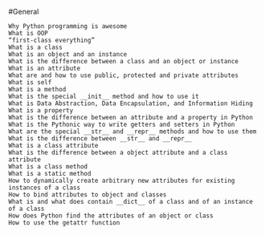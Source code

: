 #General

    Why Python programming is awesome
    What is OOP
    “first-class everything”
    What is a class
    What is an object and an instance
    What is the difference between a class and an object or instance
    What is an attribute
    What are and how to use public, protected and private attributes
    What is self
    What is a method
    What is the special __init__ method and how to use it
    What is Data Abstraction, Data Encapsulation, and Information Hiding
    What is a property
    What is the difference between an attribute and a property in Python
    What is the Pythonic way to write getters and setters in Python
    What are the special __str__ and __repr__ methods and how to use them
    What is the difference between __str__ and __repr__
    What is a class attribute
    What is the difference between a object attribute and a class attribute
    What is a class method
    What is a static method
    How to dynamically create arbitrary new attributes for existing instances of a class
    How to bind attributes to object and classes
    What is and what does contain __dict__ of a class and of an instance of a class
    How does Python find the attributes of an object or class
    How to use the getattr function

